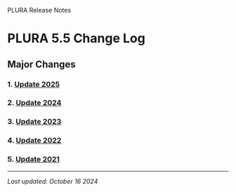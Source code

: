 PLURA Release Notes

# PLURA 5.5 Change Log

## Major Changes
### 1. [Update 2025](https://github.com/qubitsec/plura/blob/main/update/v5.5/ko/2025.md)

### 2. [Update 2024](https://github.com/qubitsec/plura/blob/main/update/v5.5/ko/2024.md)

### 3. [Update 2023](https://github.com/qubitsec/plura/blob/main/update/v5.5/ko/2023.md)

### 4. [Update 2022](https://github.com/qubitsec/plura/blob/main/update/v5.5/ko/2022.md)

### 5. [Update 2021](https://github.com/qubitsec/plura/blob/main/update/v5.5/ko/2021.md)

---

_Last updated: October 16 2024_

